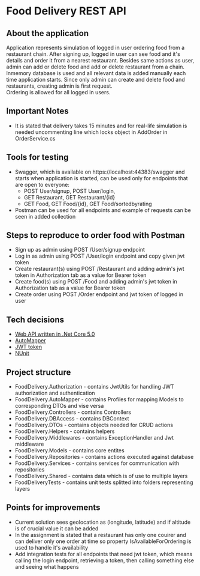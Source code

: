 # Food Delivery REST API

## About the application
Application represents simulation of logged in user ordering food from a restaurant chain.
After signing up, logged in user can see food and it's details and order it from a nearest restaurant. 
Besides same actions as user, admin can add or delete food and add or delete restaurant from a chain. 
Inmemory database is used and all relevant data is added manually each time application starts. 
Since only admin can create and delete food and restaurants, creating admin is first request.  
Ordering is allowed for all logged in users.

## Important Notes
 - It is stated that delivery takes 15 minutes and for real-life simulation is needed uncommenting line which locks object in AddOrder in OrderService.cs 

## Tools for testing
 - Swagger, which is available on https://localhost:44383/swagger and starts when application is started, can be used only for endpoints that are open to everyone:
	- POST User/signup, POST User/login, 
	- GET Restaurant, GET Restaurant/{id}
	- GET Food, GET Food/{id}, GET Food/sortedbyrating
 - Postman can be used for all endpoints and example of requests can be seen in added collection

## Steps to reproduce to order food with Postman
 - Sign up as admin using POST /User/signup endpoint 
 - Log in as admin using POST /User/login endpoint and copy given jwt token
 - Create restaurant(s) using POST /Restaurant and adding admin's jwt token in Authorization tab as a value for Bearer token
 - Create food(s) using POST /Food and adding admin's jwt token in Authorization tab as a value for Bearer token
 - Create order using POST /Order endpoint and jwt token of logged in user
 
## Tech decisions
- [Web API written in .Net Core 5.0](https://docs.microsoft.com/en-us/aspnet/core/introduction-to-aspnet-core?view=aspnetcore-5.0)
- [AutoMapper](https://github.com/AutoMapper/AutoMapper)
- [JWT token](https://jwt.io/)
- [NUnit](https://nunit.org/)

## Project structure
- FoodDelivery.Authorization - contains JwtUtils for handling JWT authorization and authentication
- FoodDelivery.AutoMapper - contains Profiles for mapping Models to corresponding DTOs and vise versa
- FoodDelivery.Controllers - contains Controllers
- FoodDelivery.DBAccess - contains DBContext
- FoodDelivery.DTOs - contains objects needed for CRUD actions
- FoodDelivery.Helpers - contains helpers
- FoodDelivery.Middlewares - contains ExceptionHandler and Jwt middleware
- FoodDelivery.Models - contains core entites
- FoodDelivery.Repositories - contains actions executed against database
- FoodDelivery.Services - contains services for communication with repositories
- FoodDelivery.Shared - contains data which is of use to multiple layers
- FoodDeliveryTests - contains unit tests splitted into folders representing layers

## Points for improvements
 - Current solution sees geolocation as (longitude, latitude) and if altitude is of crucial value it can be added 
 - In the assignment is stated that a restaurant has only one couirer and can deliver only one order at time so property IsAvailableForOrdering is used to handle it's availability
 - Add integration tests for all endpoints that need jwt token, which means calling the login endpoint, retrieving a token, then calling something else and seeing what happens
